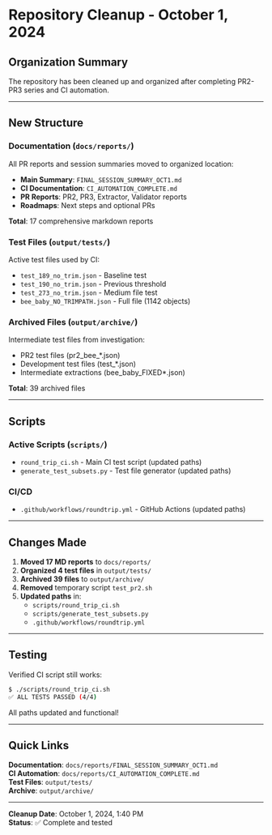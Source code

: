 # Repository Cleanup - October 1, 2024

## Organization Summary

The repository has been cleaned up and organized after completing PR2-PR3 series and CI automation.

---

## New Structure

### Documentation (`docs/reports/`)
All PR reports and session summaries moved to organized location:
- **Main Summary**: `FINAL_SESSION_SUMMARY_OCT1.md`
- **CI Documentation**: `CI_AUTOMATION_COMPLETE.md`
- **PR Reports**: PR2, PR3, Extractor, Validator reports
- **Roadmaps**: Next steps and optional PRs

**Total**: 17 comprehensive markdown reports

### Test Files (`output/tests/`)
Active test files used by CI:
- `test_189_no_trim.json` - Baseline test
- `test_190_no_trim.json` - Previous threshold
- `test_273_no_trim.json` - Medium file test
- `bee_baby_NO_TRIMPATH.json` - Full file (1142 objects)

### Archived Files (`output/archive/`)
Intermediate test files from investigation:
- PR2 test files (pr2_bee_*.json)
- Development test files (test_*.json)
- Intermediate extractions (bee_baby_FIXED*.json)

**Total**: 39 archived files

---

## Scripts

### Active Scripts (`scripts/`)
- `round_trip_ci.sh` - Main CI test script (updated paths)
- `generate_test_subsets.py` - Test file generator (updated paths)

### CI/CD
- `.github/workflows/roundtrip.yml` - GitHub Actions (updated paths)

---

## Changes Made

1. **Moved 17 MD reports** to `docs/reports/`
2. **Organized 4 test files** in `output/tests/`
3. **Archived 39 files** to `output/archive/`
4. **Removed** temporary script `test_pr2.sh`
5. **Updated paths** in:
   - `scripts/round_trip_ci.sh`
   - `scripts/generate_test_subsets.py`
   - `.github/workflows/roundtrip.yml`

---

## Testing

Verified CI script still works:
```bash
$ ./scripts/round_trip_ci.sh
✅ ALL TESTS PASSED (4/4)
```

All paths updated and functional!

---

## Quick Links

**Documentation**: `docs/reports/FINAL_SESSION_SUMMARY_OCT1.md`  
**CI Automation**: `docs/reports/CI_AUTOMATION_COMPLETE.md`  
**Test Files**: `output/tests/`  
**Archive**: `output/archive/`  

---

**Cleanup Date**: October 1, 2024, 1:40 PM  
**Status**: ✅ Complete and tested
